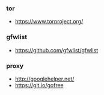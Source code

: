 ### tor
- https://www.torproject.org/

### gfwlist
- https://github.com/gfwlist/gfwlist

### proxy
- http://googlehelper.net/
- https://git.io/gofree